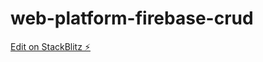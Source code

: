 # web-platform-firebase-crud

[Edit on StackBlitz ⚡️](https://stackblitz.com/edit/web-platform-firebase-crud)